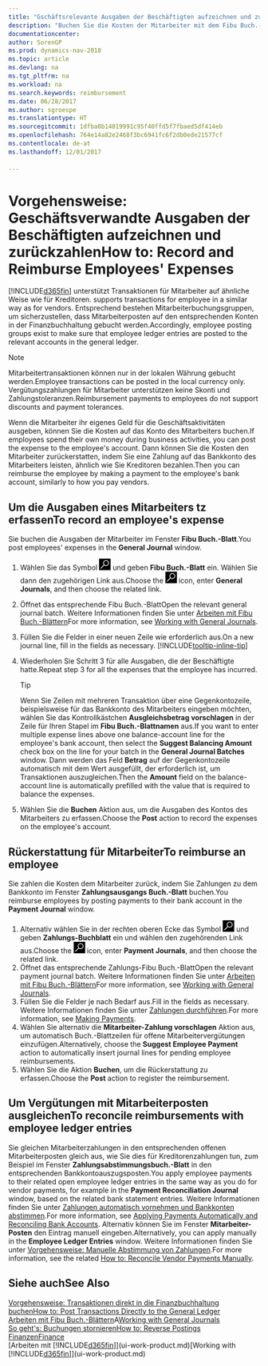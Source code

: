 ```yaml
---
title: "Gschäftsrelevante Ausgaben der Beschäftigten aufzeichnen und zurückzahlen"
description: "Buchen Sie die Kosten der Mitarbeiter mit dem Fibu Buch.-Blatt zu dem Konto und buchen Sie später die Zahlung an das Bankkonto des Mitarbeiters, dem die geschäftsverwandten Ausgaben zurückzuerstatten sind."
documentationcenter: 
author: SorenGP
ms.prod: dynamics-nav-2018
ms.topic: article
ms.devlang: na
ms.tgt_pltfrm: na
ms.workload: na
ms.search.keywords: reimbursement
ms.date: 06/28/2017
ms.author: sgroespe
ms.translationtype: HT
ms.sourcegitcommit: 1dfba8b14019991c95f40ffd5f7fbaed5df414eb
ms.openlocfilehash: 764e14a82e2468f3bc6941fc6f2db0ede21577cf
ms.contentlocale: de-at
ms.lasthandoff: 12/01/2017

---
```

# <a name="how-to-record-and-reimburse-employees-expenses"></a><span data-ttu-id="c8598-103">Vorgehensweise: Geschäftsverwandte Ausgaben der Beschäftigten aufzeichnen und zurückzahlen</span><span class="sxs-lookup"><span data-stu-id="c8598-103">How to: Record and Reimburse Employees' Expenses</span></span>
[!INCLUDE[d365fin](includes/d365fin_md.md)]<span data-ttu-id="c8598-104"> unterstützt Transaktionen für Mitarbeiter auf ähnliche Weise wie für Kreditoren.</span><span class="sxs-lookup"><span data-stu-id="c8598-104"> supports transactions for employee in a similar way as for vendors.</span></span> <span data-ttu-id="c8598-105">Entsprechend bestehen Mitarbeiterbuchungsgruppen, um sicherzustellen, dass Mitarbeiterposten auf den entsprechenden Konten in der Finanzbuchhaltung gebucht werden.</span><span class="sxs-lookup"><span data-stu-id="c8598-105">Accordingly, employee posting groups exist to make sure that employee ledger entries are posted to the relevant accounts in the general ledger.</span></span>

> [!NOTE]  
> <span data-ttu-id="c8598-106">Mitarbeitertransaktionen können nur in der lokalen Währung gebucht werden.</span><span class="sxs-lookup"><span data-stu-id="c8598-106">Employee transactions can be posted in the local currency only.</span></span> <span data-ttu-id="c8598-107">Vergütungszahlungen für Mitarbeiter unterstützen keine Skonti und Zahlungstoleranzen.</span><span class="sxs-lookup"><span data-stu-id="c8598-107">Reimbursement payments to employees do not support discounts and payment tolerances.</span></span>

<span data-ttu-id="c8598-108">Wenn die Mitarbeiter ihr eigenes Geld für die Geschäftsaktivitäten ausgeben, können Sie die Kosten auf das Konto des Mitarbeiters buchen.</span><span class="sxs-lookup"><span data-stu-id="c8598-108">If employees spend their own money during business activities, you can post the expense to the employee's account.</span></span> <span data-ttu-id="c8598-109">Dann können Sie die Kosten den Mitarbeiter zurückerstatten, indem Sie eine Zahlung auf das  Bankkonto des Mitarbeiters leisten, ähnlich wie Sie Kreditoren bezahlen.</span><span class="sxs-lookup"><span data-stu-id="c8598-109">Then you can reimburse the employee by making a payment to the employee's bank account, similarly to how you pay vendors.</span></span>

## <a name="to-record-an-employees-expense"></a><span data-ttu-id="c8598-110">Um die Ausgaben eines Mitarbeiters tz erfassen</span><span class="sxs-lookup"><span data-stu-id="c8598-110">To record an employee's expense</span></span>
<span data-ttu-id="c8598-111">Sie buchen die Ausgaben der Mitarbeiter im Fenster **Fibu Buch.-Blatt**.</span><span class="sxs-lookup"><span data-stu-id="c8598-111">You post employees' expenses in the **General Journal** window.</span></span>
1. <span data-ttu-id="c8598-112">Wählen Sie das Symbol ![Nach Seite oder Bericht suchen](media/ui-search/search_small.png "Nach Seite oder Bericht suchen") und geben **Fibu Buch.-Blatt** ein. Wählen Sie dann den zugehörigen Link aus.</span><span class="sxs-lookup"><span data-stu-id="c8598-112">Choose the ![Search for Page or Report](media/ui-search/search_small.png "Search for Page or Report icon") icon, enter **General Journals**, and then choose the related link.</span></span>
2. <span data-ttu-id="c8598-113">Öffnet das entsprechende Fibu Buch.-Blatt</span><span class="sxs-lookup"><span data-stu-id="c8598-113">Open the relevant general journal batch.</span></span> <span data-ttu-id="c8598-114">Weitere Informationen finden Sie unter [Arbeiten mit Fibu Buch.-Blättern](ui-work-general-journals.md)</span><span class="sxs-lookup"><span data-stu-id="c8598-114">For more information, see [Working with General Journals](ui-work-general-journals.md).</span></span>
3. <span data-ttu-id="c8598-115">Füllen Sie die Felder in einer neuen Zeile wie erforderlich aus.</span><span class="sxs-lookup"><span data-stu-id="c8598-115">On a new journal line, fill in the fields as necessary.</span></span> [!INCLUDE[tooltip-inline-tip](includes/tooltip-inline-tip_md.md)]    
4. <span data-ttu-id="c8598-116">Wiederholen Sie Schritt 3 für alle Ausgaben, die der Beschäftigte hatte.</span><span class="sxs-lookup"><span data-stu-id="c8598-116">Repeat step 3 for all the expenses that the employee has incurred.</span></span>

    > [!TIP]  
    > <span data-ttu-id="c8598-117">Wenn Sie Zeilen mit mehreren Transaktion über eine Gegenkontozeile, beispielsweise für das Bankkonto des Mitarbeiters eingeben möchten, wählen Sie das Kontrollkästchen **Ausgleichsbetrag vorschlagen** in der Zeile für Ihren Stapel im **Fibu Buch.-Blattnamen** aus.</span><span class="sxs-lookup"><span data-stu-id="c8598-117">If you want to enter multiple expense lines above one balance-account line for the employee's bank account, then select the **Suggest Balancing Amount** check box on the line for your batch in the **General Journal Batches** window.</span></span> <span data-ttu-id="c8598-118">Dann werden das Feld **Betrag** auf der Gegenkontozeile automatisch mit dem Wert ausgefüllt, der erforderlich ist, um Transaktionen auszugleichen.</span><span class="sxs-lookup"><span data-stu-id="c8598-118">Then the **Amount** field on the balance-account line is automatically prefilled with the value that is required to balance the expenses.</span></span>
5. <span data-ttu-id="c8598-119">Wählen Sie die **Buchen** Aktion aus, um die Ausgaben des Kontos des Mitarbeiters zu erfassen.</span><span class="sxs-lookup"><span data-stu-id="c8598-119">Choose the **Post** action to record the expenses on the employee's account.</span></span>

## <a name="to-reimburse-an-employee"></a><span data-ttu-id="c8598-120">Rückerstattung für Mitarbeiter</span><span class="sxs-lookup"><span data-stu-id="c8598-120">To reimburse an employee</span></span>
<span data-ttu-id="c8598-121">Sie zahlen die Kosten dem Mitarbeiter zurück, indem Sie Zahlungen zu dem Bankkonto im Fenster **Zahlungsausgangs Buch.-Blatt** buchen.</span><span class="sxs-lookup"><span data-stu-id="c8598-121">You reimburse employees by posting payments to their bank account in the **Payment Journal** window.</span></span>
1. <span data-ttu-id="c8598-122">Alternativ wählen Sie in der rechten oberen Ecke das Symbol ![Nach Seite oder Bericht suchen](media/ui-search/search_small.png "Nach Seite oder Bericht suchen") und geben **Zahlungs-Buchblatt** ein und wählen den zugehörenden Link aus.</span><span class="sxs-lookup"><span data-stu-id="c8598-122">Choose the ![Search for Page or Report](media/ui-search/search_small.png "Search for Page or Report icon") icon, enter **Payment Journals**, and then choose the related link.</span></span>
2. <span data-ttu-id="c8598-123">Öffnet das entsprechende Zahlungs-Fibu Buch.-Blatt</span><span class="sxs-lookup"><span data-stu-id="c8598-123">Open the relevant payment journal batch.</span></span> <span data-ttu-id="c8598-124">Weitere Informationen finden Sie unter [Arbeiten mit Fibu Buch.-Blättern](ui-work-general-journals.md)</span><span class="sxs-lookup"><span data-stu-id="c8598-124">For more information, see [Working with General Journals](ui-work-general-journals.md).</span></span>
3. <span data-ttu-id="c8598-125">Füllen Sie die Felder je nach Bedarf aus.</span><span class="sxs-lookup"><span data-stu-id="c8598-125">Fill in the fields as necessary.</span></span> <span data-ttu-id="c8598-126">Weitere Informationen finden Sie unter [Zahlungen durchführen](payables-make-payments.md).</span><span class="sxs-lookup"><span data-stu-id="c8598-126">For more information, see [Making Payments](payables-make-payments.md).</span></span>
4. <span data-ttu-id="c8598-127">Wählen Sie alternativ die **Mitarbeiter-Zahlung vorschlagen** Aktion aus, um automatisch Buch.-Blattzeilen für offene Mitarbeitervergütungen einzufügen.</span><span class="sxs-lookup"><span data-stu-id="c8598-127">Alternatively, choose the **Suggest Employee Payment** action to automatically insert journal lines for pending employee reimbursements.</span></span>
5. <span data-ttu-id="c8598-128">Wählen Sie die Aktion **Buchen**, um die Rückerstattung zu erfassen.</span><span class="sxs-lookup"><span data-stu-id="c8598-128">Choose the **Post** action to register the reimbursement.</span></span>  

## <a name="to-reconcile-reimbursements-with-employee-ledger-entries"></a><span data-ttu-id="c8598-129">Um Vergütungen mit Mitarbeiterposten ausgleichen</span><span class="sxs-lookup"><span data-stu-id="c8598-129">To reconcile reimbursements with employee ledger entries</span></span>
<span data-ttu-id="c8598-130">Sie gleichen Mitarbeiterzahlungen in den entsprechenden offenen Mitarbeiterposten gleich aus, wie Sie dies für Kreditorenzahlungen tun, zum Beispiel im Fenster **Zahlungsabstimmungsbuch.-Blatt** in den entsprechenden Bankkontoauszugsposten.</span><span class="sxs-lookup"><span data-stu-id="c8598-130">You apply employee payments to their related open employee ledger entries in the same way as you do for vendor payments, for example in the **Payment Reconciliation Journal** window, based on the related bank statement entries.</span></span> <span data-ttu-id="c8598-131">Weitere Informationen finden Sie unter [Zahlungen automatisch vornehmen und Bankkonten abstimmen](receivables-apply-payments-auto-reconcile-bank-accounts.md).</span><span class="sxs-lookup"><span data-stu-id="c8598-131">For more information, see [Applying Payments Automatically and Reconciling Bank Accounts](receivables-apply-payments-auto-reconcile-bank-accounts.md).</span></span> <span data-ttu-id="c8598-132">Alternativ können Sie im Fenster **Mitarbeiter-Posten** den Eintrag manuell eingeben.</span><span class="sxs-lookup"><span data-stu-id="c8598-132">Alternatively, you can apply manually in the **Employee Ledger Entries** window.</span></span> <span data-ttu-id="c8598-133">Weitere Informationen finden Sie unter [Vorgehensweise: Manuelle Abstimmung von Zahlungen](payables-how-apply-purchase-transactions-manually.md).</span><span class="sxs-lookup"><span data-stu-id="c8598-133">For more information, see the related [How to: Reconcile Vendor Payments Manually](payables-how-apply-purchase-transactions-manually.md).</span></span>  

## <a name="see-also"></a><span data-ttu-id="c8598-134">Siehe auch</span><span class="sxs-lookup"><span data-stu-id="c8598-134">See Also</span></span>
[<span data-ttu-id="c8598-135">Vorgehensweise: Transaktionen direkt in die Finanzbuchhaltung buchen</span><span class="sxs-lookup"><span data-stu-id="c8598-135">How to: Post Transactions Directly to the General Ledger</span></span>](finance-how-post-transactions-directly.md)  
<span data-ttu-id="c8598-136">[Arbeiten mit Fibu Buch.-Blättern](ui-work-general-journals.md)A</span><span class="sxs-lookup"><span data-stu-id="c8598-136">[Working with General Journals](ui-work-general-journals.md)</span></span>  
[<span data-ttu-id="c8598-137">So geht's: Buchungen stornieren</span><span class="sxs-lookup"><span data-stu-id="c8598-137">How to: Reverse Postings</span></span>](finance-how-reverse-journal-posting.md)  
[<span data-ttu-id="c8598-138">Finanzen</span><span class="sxs-lookup"><span data-stu-id="c8598-138">Finance</span></span>](finance.md)  
<span data-ttu-id="c8598-139">[Arbeiten mit [!INCLUDE[d365fin](includes/d365fin_md.md)]](ui-work-product.md)</span><span class="sxs-lookup"><span data-stu-id="c8598-139">[Working with [!INCLUDE[d365fin](includes/d365fin_md.md)]](ui-work-product.md)</span></span>  

